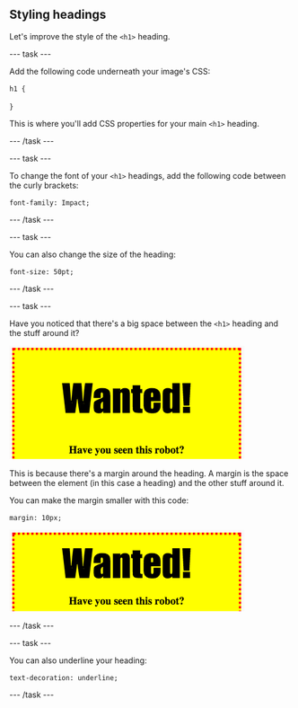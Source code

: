 ## Styling headings

Let's improve the style of the `<h1>` heading.

--- task ---

Add the following code underneath your image's CSS:

 ```
 h1 {

 }
 ```

 This is where you'll add CSS properties for your main `<h1>` heading.

--- /task ---

--- task ---

To change the font of your `<h1>` headings, add the following code between the curly brackets:

 ```
 font-family: Impact;
 ```

--- /task ---

--- task ---

You can also change the size of the heading:

 ```
 font-size: 50pt;
 ```

--- /task ---

--- task ---

 Have you noticed that there's a big space between the `<h1>` heading and the stuff around it?

 ![screenshot](images/wanted-h1-margin.png)

 This is because there's a margin around the heading. A margin is the space between the element (in this case a heading) and the other stuff around it.

 You can make the margin smaller with this code:

 ```
 margin: 10px;
 ```

 ![screenshot](images/wanted-h1-margin-small.png)

--- /task ---

--- task ---

You can also underline your heading:

 ```
 text-decoration: underline;
 ```

--- /task ---

